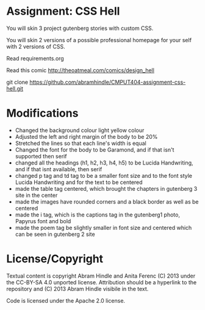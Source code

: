 Assignment: CSS Hell
====================

You will skin 3 project gutenberg stories with custom CSS.

You will skin 2 versions of a possible professional homepage for your
self with 2 versions of CSS.

Read requirements.org

Read this comic http://theoatmeal.com/comics/design_hell

git clone https://github.com/abramhindle/CMPUT404-assignment-css-hell.git

Modifications
=================
* Changed the background colour light yellow colour
* Adjusted the left and right margin of the body to be 20% 
* Stretched the lines so that each line's width is equal
* Changed the font for the body to be Garamond, and if that isn't supported then serif
* changed all the headings (h1, h2, h3, h4, h5) to be Lucida Handwriting, and if that isnt available, then serif
* changed p tag and td tag to be a smaller font size and to the font style Lucida Handwriting and for the text to be centered
* made the table tag centered, which brought the chapters in gutenberg 3 site in the center
* made the images have rounded corners and a black border as well as be centered
* made the i tag, which is the captions tag in the gutenberg1 photo, Papyrus font and bold
* made the poem tag be slightly smaller in font size and centered which can be seen in gutenberg 2 site

License/Copyright
=================

Textual content is copyright Abram Hindle and Anita Ferenc (C) 2013 under the CC-BY-SA
4.0 unported license. Attribution should be a hyperlink to the
repository and (C) 2013 Abram Hindle visibile in the text.

Code is licensed under the Apache 2.0 license.


